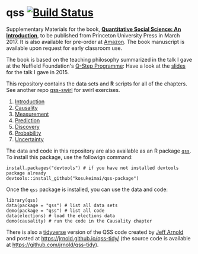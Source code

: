 # qss [![Build Status](https://travis-ci.org/kosukeimai/qss.svg?branch=master)](https://travis-ci.org/kosukeimai/qss)
Supplementary Materials for the book, **[Quantitative Social Science: An Introduction](http://press.princeton.edu/titles/11025.html)**, to be published from Princeton University Press in March 2017.  It is also available for pre-order at [Amazon](https://www.amazon.com/Quantitative-Social-Science-Kosuke-Imai/dp/0691175462).  The book manuscript is available upon request for early classroom use. 

The book is based on the teaching philosophy summarized in the talk I gave at the Nuffield Foundation's [Q-Step Programme](http://www.nuffieldfoundation.org/q-step): Have a look at the [slides](http://imai.princeton.edu/talk/files/Q-Step15.pdf) for the talk I gave in 2015.

This repository contains the data sets and **R** scripts for all of the chapters.  See another repo [qss-swirl](../../../qss-swirl) for swirl exercises.

1. [Introduction](INTRO)
2. [Causality](CAUSALITY)
3. [Measurement](MEASUREMENT)
4. [Prediction](PREDICTION)
5. [Discovery](DISCOVERY)
6. [Probability](PROBABILITY)
7. [Uncertainty](UNCERTAINTY)

The data and code in this repository are also available as an R package [`qss`](https://github.com/kosukeimai/qss-package).  To install this package, use the followign command:

    install.packages("devtools") # if you have not installed devtools package already
    devtools::install_github("kosukeimai/qss-package")
    
Once the `qss` package is installed, you can use the data and code:

    library(qss)
    data(package = "qss") # list all data sets
    demo(package = "qss") # list all code
    data(elections) # load the elections data
    demo(causality) # run the code in the Causality chapter

There is also a [tidyverse](http://tidyverse.org/) version of the QSS code created by [Jeff Arnold](https://github.com/jrnold/) and posted at https://jrnold.github.io/qss-tidy/ (the source code is available at https://github.com/jrnold/qss-tidy).
